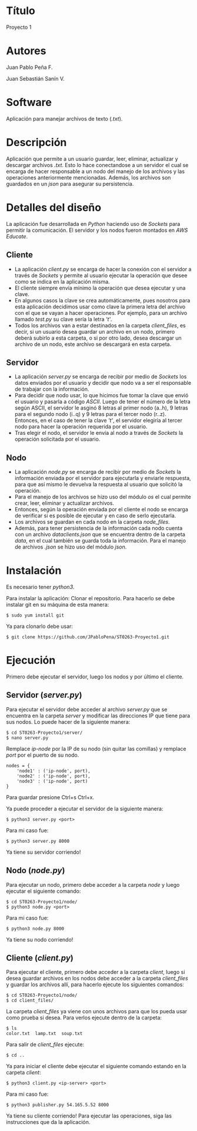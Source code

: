 # Título
Proyecto 1

# Autores
Juan Pablo Peña F.

Juan Sebastián Sanín V.

# Software
Aplicación para manejar archivos de texto (_.txt_).

# Descripción
Aplicación que permite a un usuario guardar, leer, eliminar, actualizar y descargar archivos _.txt_. Esto lo hace conectandose a un servidor el cual se encarga de hacer responsable a un nodo del manejo de los archivos y las operaciones anteriormente mencionadas. Además, los archivos son guardados en un _json_ para asegurar su persistencia.

# Detalles del diseño
La aplicación fue desarrollada en _Python_ haciendo uso de _Sockets_ para permitir la comunicación. El servidor y los nodos fueron montados en _AWS Educate_.

## Cliente
- La aplicación _client.py_ se encarga de hacer la conexión con el servidor a través de _Sockets_ y permite al usuario ejecutar la operación que desee como se indica en la aplicación misma.
- El cliente siempre envía mínimo la operación que desea ejecutar y una clave.
- En algunos casos la clave se crea automáticamente, pues nosotros para esta aplicación decidimos usar como clave la primera letra del archivo con el que se vayan a hacer operaciones. Por ejemplo, para un archivo llamado _test.py_ su clave sería la letra _'t'_.
- Todos los archivos van a estar destinados en la carpeta _client_files_, es decir, si un usuario desea guardar un archivo en un nodo, primero deberá subirlo a esta carpeta, o si por otro lado, desea descargar un archivo de un nodo, este archivo se descargará en esta carpeta.

## Servidor
- La aplicación _server.py_ se encarga de recibir por medio de _Sockets_ los datos enviados por el usuario y decidir que nodo va a ser el responsable de trabajar con la información.
- Para decidir que nodo usar, lo que hicimos fue tomar la clave que envió el usuario y pasarla a código _ASCII_. Luego de tener el número de la letra según ASCII, el servidor le asginó 8 letras al primer nodo (a..h), 9 letras para el segundo nodo (i..q) y 9 letras para el tercer nodo (r..z). Entonces, en el caso de tener la clave _'t'_, el servidor elegiría al tercer nodo para hacer la operación requerida por el usuario.
- Tras elegir el nodo, el servidor le envía al nodo a través de _Sockets_ la operación solicitada por el usuario. 

## Nodo
- La aplicación _node.py_ se encarga de recibir por medio de _Sockets_ la información enviada por el servidor para ejecutarla y enviarle respuesta, para que así mismo le devuelva la respuesta al usuario que solicitó la operación.
- Para el manejo de los archivos se hizo uso del módulo _os_ el cual permite crear, leer, eliminar y actualizar archivos.
- Entonces, según la operación enviada por el cliente el nodo se encarga de verificar si es posible de ejecutar y en caso de serlo ejecutarla.
- Los archivos se guardan en cada nodo en la carpeta _node_files_.
- Además, para tener persistencia de la información cada nodo cuenta con un archivo _dataclients.json_ que se encuentra dentro de la carpeta _data_, en el cual también se guarda toda la información. Para el manejo de archivos _.json_ se hizo uso del módulo _json_.

# Instalación
Es necesario tener _python3_.

Para instalar la aplicación:
Clonar el repositorio. Para hacerlo se debe instalar git en su máquina de esta manera:
```
$ sudo yum install git
```
Ya para clonarlo debe usar:
```
$ git clone https://github.com/JPabloPena/ST0263-Proyecto1.git
```

# Ejecución
Primero debe ejecutar el servidor, luego los nodos y por último el cliente.

## Servidor (_server.py_)
Para ejecutar el servidor debe acceder al archivo _server.py_ que se encuentra en la carpeta _server_ y modificar las direcciones IP que tiene para sus nodos. Lo puede hacer de la siguiente manera:
```
$ cd ST0263-Proyecto1/server/
$ nano server.py
```
Remplace _ip-node_ por la IP de su nodo (sin quitar las comillas) y remplace _port_ por el puerto de su nodo.
```
nodes = {
    'node1' : ('ip-node', port),
    'node2' : ('ip-node', port),
    'node3' : ('ip-node', port)
}
```
Para guardar presione Ctrl+s Ctrl+x.

Ya puede proceder a ejecutar el servidor de la siguiente manera:
```
$ python3 server.py <port>
```
Para mi caso fue:
```
$ python3 server.py 8000
```
Ya tiene su servidor corriendo!

## Nodo (_node.py_)
Para ejecutar un nodo, primero debe acceder a la carpeta _node_ y luego ejecutar el siguiente comando:
```
$ cd ST0263-Proyecto1/node/
$ python3 node.py <port>
```
Para mi caso fue:
```
$ python3 node.py 8000
```
Ya tiene su nodo corriendo!

## Cliente (_client.py_)
Para ejecutar el cliente, primero debe acceder a la carpeta _client_, luego si desea guardar archivos en los nodos debe acceder a la carpeta _client_files_ y guardar los archivos allí, para hacerlo ejecute los siguientes comandos:
```
$ cd ST0263-Proyecto1/node/
$ cd client_files/
```
La carpeta _client_files_ ya viene con unos archivos para que los pueda usar como prueba si desea. Para verlos ejecute dentro de la carpeta:
```
$ ls
color.txt  lamp.txt  soup.txt
```
Para salir de _client_files_ ejecute:
```
$ cd ..
```
Ya para iniciar el cliente debe ejecutar el siguiente comando estando en la carpeta _client_:
```
$ python3 client.py <ip-server> <port>
```
Para mi caso fue:
```
$ python3 publisher.py 54.165.5.52 8000
```
Ya tiene su cliente corriendo! Para ejecutar las operaciones, siga las instrucciones que da la aplicación.
